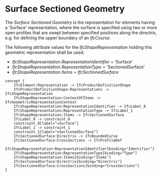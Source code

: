 Surface Sectioned Geometry
==========================

The _Surface Sectioned Geometry_ is the representation for elements having a 'Surface' representation, where the surface is specified using two or more open profiles that are swept between specified positions along the directrix, e.g. for defining the upper boundary of an _IfcCourse_.

The following attribute values for the _IfcShapeRepresentation_ holding this geometric representation shall be used:

* _IfcShapeRepresentation_._RepresentationIdentifier_ = 'Surface'
* _IfcShapeRepresentation_._RepresentationType_ = 'SectionedSurface'
* _IfcShapeRepresentation_._Items_ = _IfcSectionedSurface_

```
concept {
    IfcElement:Representation -> IfcProductDefinitionShape
    IfcProductDefinitionShape:Representations -> IfcShapeRepresentation
    IfcShapeRepresentation:ContextOfItems -> IfcGeometricRepresentationContext
    IfcShapeRepresentation:RepresentationIdentifier -> IfcLabel_0
    IfcShapeRepresentation:RepresentationType -> IfcLabel_1
    IfcShapeRepresentation:Items -> IfcSectionedSurface
    IfcLabel_0 -> constraint_0
    constraint_0[label="=Surface"]
    IfcLabel_1 -> constraint_1
    constraint_1[label="=SectionedSurface"]
    IfcSectionedSurface:Directrix -> IfcBoundedCurve
    IfcSectionedSurface:CrossSections -> IfcProfileDef
    IfcShapeRepresentation:RepresentationIdentifier[binding="Identifier"]
    IfcShapeRepresentation:RepresentationType[binding="Type"]
    IfcShapeRepresentation:Items[binding="Items"]
    IfcSectionedSurface:Directrix[binding="Directrix"]
    IfcSectionedSurface:CrossSections[binding="CrossSections"]
}
```
